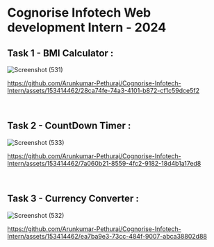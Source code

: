 # Cognorise Infotech Web development Intern - 2024 

## Task 1 - BMI Calculator :

![Screenshot (531)](https://github.com/Arunkumar-Pethuraj/Cognorise-Infotech-Intern/assets/153414462/99fbaac0-8c12-4c27-9479-73322b5409c3)

https://github.com/Arunkumar-Pethuraj/Cognorise-Infotech-Intern/assets/153414462/28ca74fe-74a3-4101-b872-cf1c59dce5f2

<br>

## Task 2 - CountDown Timer :

![Screenshot (533)](https://github.com/Arunkumar-Pethuraj/Cognorise-Infotech-Intern/assets/153414462/608da981-d81d-4178-a760-9d9c1dcd1923)

https://github.com/Arunkumar-Pethuraj/Cognorise-Infotech-Intern/assets/153414462/7a060b21-8559-4fc2-9182-18d4b1a17ed8

<br>

## Task 3 - Currency Converter :

![Screenshot (532)](https://github.com/Arunkumar-Pethuraj/Cognorise-Infotech-Intern/assets/153414462/97ecf877-dac2-4723-904b-7adff1efca6e)

https://github.com/Arunkumar-Pethuraj/Cognorise-Infotech-Intern/assets/153414462/ea7ba9e3-73cc-484f-9007-abca38802d88
